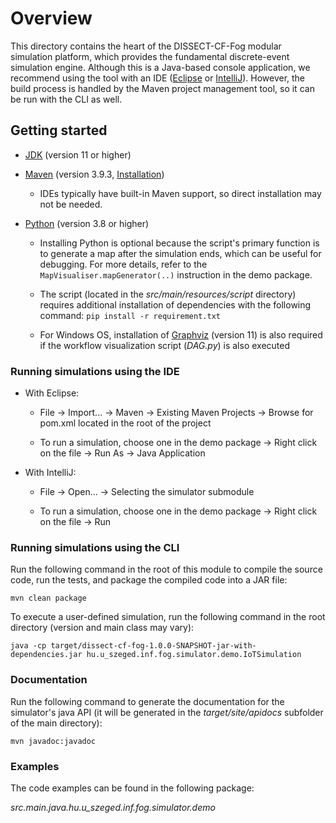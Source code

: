 # Overview

This directory contains the heart of the DISSECT-CF-Fog modular simulation platform, which provides the fundamental discrete-event simulation engine. Although this is a Java-based console application, we recommend using the tool with an IDE ([Eclipse] or [IntelliJ]). However, the build process is handled by the Maven project management tool, so it can be run with the CLI as well.


## Getting started

* [JDK] (version 11 or higher)

* [Maven] (version 3.9.3, [Installation]) 

	* IDEs typically have built-in Maven support, so direct installation may not be needed.

* [Python] (version 3.8 or higher)
 
	* Installing Python is optional because the script's primary function is to generate a map after the simulation ends, which can be useful for debugging. For more details, refer to the `MapVisualiser.mapGenerator(..)` instruction in the demo package. 
	
	* The script (located in the *src/main/resources/script* directory) requires additional installation of dependencies with the following command: `pip install -r requirement.txt`
	
	* For Windows OS, installation of [Graphviz] (version 11) is also required if the workflow visualization script (*DAG.py*) is also executed

### Running simulations using the IDE

* With Eclipse:

	* File -> Import... -> Maven -> Existing Maven Projects -> Browse for pom.xml located in the root of the project

	* To run a simulation, choose one in the demo package -> Right click on the file -> Run As -> Java Application
	
* With IntelliJ:
 	
 	* File -> Open... -> Selecting the simulator submodule
 	
 	* To run a simulation, choose one in the demo package -> Right click on the file -> Run 
	
### Running simulations using the CLI

Run the following command in the root of this module to compile the source code, run the tests, and package the compiled code into a JAR file: 

`mvn clean package`

To execute a user-defined simulation, run the following command in the root directory (version and main class may vary):

`java -cp target/dissect-cf-fog-1.0.0-SNAPSHOT-jar-with-dependencies.jar hu.u_szeged.inf.fog.simulator.demo.IoTSimulation`

### Documentation

Run the following command to generate the documentation for the simulator's java API (it will be generated in the *target/site/apidocs* subfolder of the main directory):

`mvn javadoc:javadoc`

### Examples

The code examples can be found in the following package:

*src.main.java.hu.u_szeged.inf.fog.simulator.demo*


[Eclipse]: https://www.eclipse.org/downloads/
[IntelliJ]: https://www.jetbrains.com/idea/download
[JDK]: https://www.oracle.com/java/technologies/javase/jdk11-archive-downloads.html
[Maven]: https://maven.apache.org/download.cgi
[Installation]: https://maven.apache.org/install.html
[Python]: https://www.python.org/downloads/
[Graphviz]: https://graphviz.org/download/
